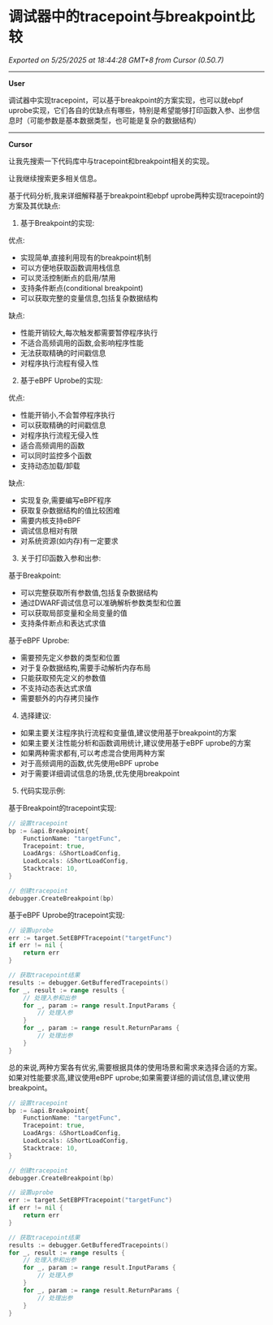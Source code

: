 # 调试器中的tracepoint与breakpoint比较
_Exported on 5/25/2025 at 18:44:28 GMT+8 from Cursor (0.50.7)_

---

**User**

调试器中实现tracepoint，可以基于breakpoint的方案实现，也可以就ebpf uprobe实现，它们各自的优缺点有哪些，特别是希望能够打印函数入参、出参信息时（可能参数是基本数据类型，也可能是复杂的数据结构）

---

**Cursor**

让我先搜索一下代码库中与tracepoint和breakpoint相关的实现。


让我继续搜索更多相关信息。


基于代码分析,我来详细解释基于breakpoint和ebpf uprobe两种实现tracepoint的方案及其优缺点:

1. 基于Breakpoint的实现:

优点:
- 实现简单,直接利用现有的breakpoint机制
- 可以方便地获取函数调用栈信息
- 可以灵活控制断点的启用/禁用
- 支持条件断点(conditional breakpoint)
- 可以获取完整的变量信息,包括复杂数据结构

缺点:
- 性能开销较大,每次触发都需要暂停程序执行
- 不适合高频调用的函数,会影响程序性能
- 无法获取精确的时间戳信息
- 对程序执行流程有侵入性

2. 基于eBPF Uprobe的实现:

优点:
- 性能开销小,不会暂停程序执行
- 可以获取精确的时间戳信息
- 对程序执行流程无侵入性
- 适合高频调用的函数
- 可以同时监控多个函数
- 支持动态加载/卸载

缺点:
- 实现复杂,需要编写eBPF程序
- 获取复杂数据结构的值比较困难
- 需要内核支持eBPF
- 调试信息相对有限
- 对系统资源(如内存)有一定要求

3. 关于打印函数入参和出参:

基于Breakpoint:
- 可以完整获取所有参数值,包括复杂数据结构
- 通过DWARF调试信息可以准确解析参数类型和位置
- 可以获取局部变量和全局变量的值
- 支持条件断点和表达式求值

基于eBPF Uprobe:
- 需要预先定义参数的类型和位置
- 对于复杂数据结构,需要手动解析内存布局
- 只能获取预先定义的参数值
- 不支持动态表达式求值
- 需要额外的内存拷贝操作

4. 选择建议:

- 如果主要关注程序执行流程和变量值,建议使用基于breakpoint的方案
- 如果主要关注性能分析和函数调用统计,建议使用基于eBPF uprobe的方案
- 如果两种需求都有,可以考虑混合使用两种方案
- 对于高频调用的函数,优先使用eBPF uprobe
- 对于需要详细调试信息的场景,优先使用breakpoint

5. 代码实现示例:

基于Breakpoint的tracepoint实现:
```go
// 设置tracepoint
bp := &api.Breakpoint{
    FunctionName: "targetFunc",
    Tracepoint: true,
    LoadArgs: &ShortLoadConfig,
    LoadLocals: &ShortLoadConfig,
    Stacktrace: 10,
}

// 创建tracepoint
debugger.CreateBreakpoint(bp)
```

基于eBPF Uprobe的tracepoint实现:
```go
// 设置uprobe
err := target.SetEBPFTracepoint("targetFunc")
if err != nil {
    return err
}

// 获取tracepoint结果
results := debugger.GetBufferedTracepoints()
for _, result := range results {
    // 处理入参和出参
    for _, param := range result.InputParams {
        // 处理入参
    }
    for _, param := range result.ReturnParams {
        // 处理出参
    }
}
```

总的来说,两种方案各有优劣,需要根据具体的使用场景和需求来选择合适的方案。如果对性能要求高,建议使用eBPF uprobe;如果需要详细的调试信息,建议使用breakpoint。

```go
// 设置tracepoint
bp := &api.Breakpoint{
    FunctionName: "targetFunc",
    Tracepoint: true,
    LoadArgs: &ShortLoadConfig,
    LoadLocals: &ShortLoadConfig,
    Stacktrace: 10,
}

// 创建tracepoint
debugger.CreateBreakpoint(bp)
```

```go
// 设置uprobe
err := target.SetEBPFTracepoint("targetFunc")
if err != nil {
    return err
}

// 获取tracepoint结果
results := debugger.GetBufferedTracepoints()
for _, result := range results {
    // 处理入参和出参
    for _, param := range result.InputParams {
        // 处理入参
    }
    for _, param := range result.ReturnParams {
        // 处理出参
    }
}
```

